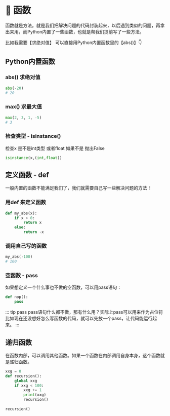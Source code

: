 # 🐍 函数

函数就是方法。就是我们把解决问题的代码封装起来，以后遇到类似的问题，再拿出来用，而Python内置了一些函数，也就是帮我们提前写了一些方法。

比如我需要【求绝对值】 可以直接用Python内置函数里的【abs()】👇

## Python内置函数
### abs() 求绝对值
```py
abs(-20)
# 20
```
### max() 求最大值
```py
max(2, 3, 1, -5)
# 3
```
### 检查类型 - isinstance()
检查x 是不是int类型 或者float 如果不是 抛出False
```py
isinstance(x,(int,float))
```

## 定义函数 - def
一般内置的函数不能满足我们了，我们就需要自己写一些解决问题的方法！
### 用def 来定义函数
```py
def my_abs(x):
    if x > 0:
        return x
    else:
        return -x
```
### 调用自己写的函数
```py
my_abs(-100)
# 100
```

### 空函数 - pass
如果想定义一个什么事也不做的空函数，可以用pass语句：
```py
def nop():
    pass
```
::: tip pass
pass语句什么都不做，那有什么用？实际上pass可以用来作为占位符  
比如现在还没想好怎么写函数的代码，就可以先放一个pass，让代码能运行起来。
:::



## 递归函数
在函数内部，可以调用其他函数。如果一个函数在内部调用自身本身，这个函数就是递归函数。
```py
xxg = 0
def recursion():
    global xxg
    if xxg < 100:
        xxg += 1
        print(xxg)
        recursion()
        
recursion()
```
